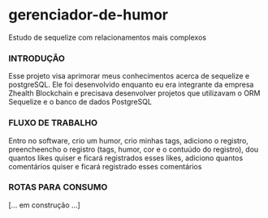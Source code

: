 # gerenciador-de-humor
Estudo de sequelize com relacionamentos mais complexos

### INTRODUÇÃO
Esse projeto visa aprimorar meus conhecimentos acerca de sequelize e postgreSQL. Ele foi desenvolvido enquanto eu era integrante da empresa Zhealth Blockchain e precisava desenvolver projetos que utilizavam o ORM Sequelize e o banco de dados PostgreSQL

### FLUXO DE TRABALHO
Entro no software, crio um humor, crio minhas tags, adiciono o registro, preencheencho o registro (tags, humor, cor e o contuúdo do registro), dou quantos likes quiser e ficará registrados esses likes, adiciono quantos comentários quiser e ficará registrado esses comentários

### ROTAS PARA CONSUMO
[... em construção ...]
